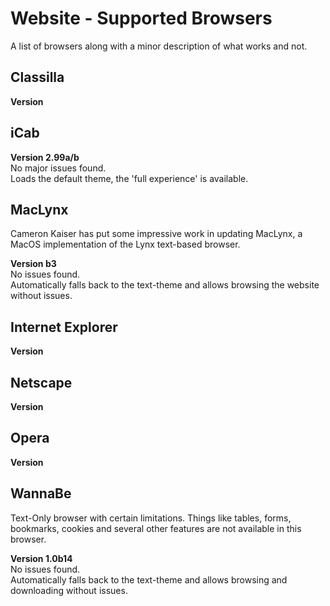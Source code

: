# Website - Supported Browsers
A list of browsers along with a minor description of what works and not.

## Classilla
**Version**

## iCab
**Version 2.99a/b**  
No major issues found.  
Loads the default theme, the 'full experience' is available.

## MacLynx
Cameron Kaiser has put some impressive work in updating MacLynx, a MacOS implementation of the Lynx text-based browser.

**Version b3**  
No issues found.  
Automatically falls back to the text-theme and allows browsing the website without issues.

## Internet Explorer
**Version**

## Netscape
**Version**

## Opera
**Version**

## WannaBe
Text-Only browser with certain limitations. Things like tables, forms, bookmarks, cookies and several other features are not available in this browser.

**Version 1.0b14**  
No issues found.  
Automatically falls back to the text-theme and allows browsing and downloading without issues.
